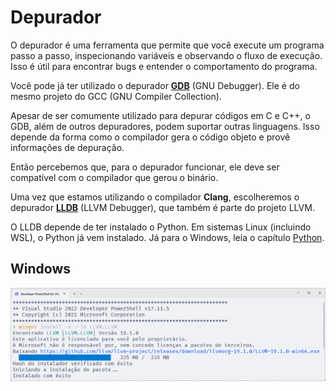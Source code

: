 # Depurador

O depurador é uma ferramenta que permite que você execute um programa passo a passo, inspecionando variáveis e observando o fluxo de execução.
Isso é útil para encontrar bugs e entender o comportamento do programa.

Você pode já ter utilizado o depurador [**GDB**](https://www.sourceware.org/gdb/) (GNU Debugger).
Ele é do mesmo projeto do GCC (GNU Compiler Collection).

Apesar de ser comumente utilizado para depurar códigos em C e C++, o GDB, além de outros depuradores, podem suportar outras linguagens.
Isso depende da forma como o compilador gera o código objeto e provê informações de depuração.

Então percebemos que, para o depurador funcionar, ele deve ser compatível com o compilador que gerou o binário.

Uma vez que estamos utilizando o compilador **Clang**, escolheremos o depurador [**LLDB**](https://lldb.llvm.org/) (LLVM Debugger), que também é parte do projeto LLVM.

O LLDB depende de ter instalado o Python.
Em sistemas Linux (incluindo WSL), o Python já vem instalado.
Já para o Windows, leia o capítulo [Python](/src/chapters/python/index.md).

## Windows

![alt text](image.png)
